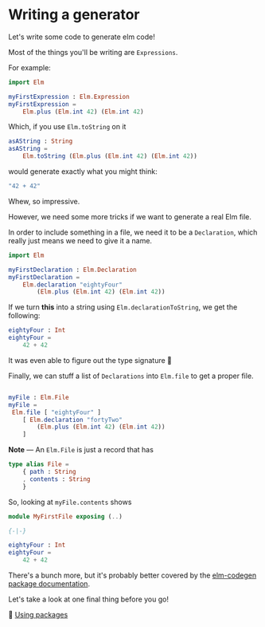 # Writing a generator

Let's write some code to generate elm code!

Most of the things you'll be writing are `Expressions`.

For example:

```elm
import Elm

myFirstExpression : Elm.Expression
myFirstExpression =
    Elm.plus (Elm.int 42) (Elm.int 42)
```

Which, if you use `Elm.toString` on it

```elm
asAString : String
asAString =
    Elm.toString (Elm.plus (Elm.int 42) (Elm.int 42))
```

would generate exactly what you might think:

```elm
"42 + 42"
```

Whew, so impressive.

However, we need some more tricks if we want to generate a real Elm file.

In order to include something in a file, we need it to be a `Declaration`, which really just means we need to give it a name.

```elm
import Elm

myFirstDeclaration : Elm.Declaration
myFirstDeclaration =
    Elm.declaration "eightyFour"
        (Elm.plus (Elm.int 42) (Elm.int 42))
```

If we turn **this** into a string using `Elm.declarationToString`, we get the following:

```elm
eightyFour : Int
eightyFour =
    42 + 42
```

It was even able to figure out the type signature 💪

Finally, we can stuff a list of `Declarations` into `Elm.file` to get a proper file.

```elm

myFile : Elm.File
myFile =
 Elm.file [ "eightyFour" ]
    [ Elm.declaration "fortyTwo"
        (Elm.plus (Elm.int 42) (Elm.int 42))
    ]
```

**Note** — An `Elm.File` is just a record that has

```elm
type alias File =
    { path : String
    , contents : String
    }
```

So, looking at `myFile.contents` shows

```elm
module MyFirstFile exposing (..)

{-|-}

eightyFour : Int
eightyFour =
    42 + 42
```

There's a bunch more, but it's probably better covered by the [elm-codegen package documentation](https://elm-doc-preview.netlify.app/?repo=mdgriffith/elm-codegen).

Let's take a look at one final thing before you go!

💁 [Using packages](https://github.com/mdgriffith/elm-codegen/tree/main/guide/UsingPackages.md)
